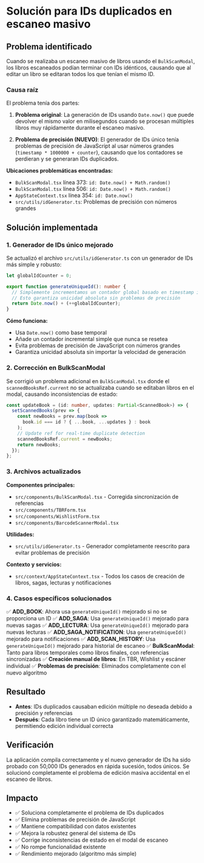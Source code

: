 # Solución para IDs duplicados en escaneo masivo

## Problema identificado

Cuando se realizaba un escaneo masivo de libros usando el `BulkScanModal`, los libros escaneados podían terminar con IDs idénticos, causando que al editar un libro se editaran todos los que tenían el mismo ID.

### Causa raíz

El problema tenía dos partes:

1. **Problema original**: La generación de IDs usando `Date.now()` que puede devolver el mismo valor en milisegundos cuando se procesan múltiples libros muy rápidamente durante el escaneo masivo.

2. **Problema de precisión (NUEVO)**: El generador de IDs único tenía problemas de precisión de JavaScript al usar números grandes (`timestamp * 1000000 + counter`), causando que los contadores se perdieran y se generaran IDs duplicados.

**Ubicaciones problemáticas encontradas:**
- `BulkScanModal.tsx` línea 373: `id: Date.now() + Math.random()`
- `BulkScanModal.tsx` línea 506: `id: Date.now() + Math.random()`  
- `AppStateContext.tsx` línea 354: `id: Date.now()`
- `src/utils/idGenerator.ts`: Problemas de precisión con números grandes

## Solución implementada

### 1. Generador de IDs único mejorado

Se actualizó el archivo `src/utils/idGenerator.ts` con un generador de IDs más simple y robusto:

```typescript
let globalIdCounter = 0;

export function generateUniqueId(): number {
  // Simplemente incrementamos un contador global basado en timestamp inicial
  // Esto garantiza unicidad absoluta sin problemas de precisión
  return Date.now() + (++globalIdCounter);
}
```

**Cómo funciona:**
- Usa `Date.now()` como base temporal
- Añade un contador incremental simple que nunca se resetea
- Evita problemas de precisión de JavaScript con números grandes
- Garantiza unicidad absoluta sin importar la velocidad de generación

### 2. Corrección en BulkScanModal

Se corrigió un problema adicional en `BulkScanModal.tsx` donde el `scannedBooksRef.current` no se actualizaba cuando se editaban libros en el modal, causando inconsistencias de estado:

```typescript
const updateBook = (id: number, updates: Partial<ScannedBook>) => {
  setScannedBooks(prev => {
    const newBooks = prev.map(book => 
      book.id === id ? { ...book, ...updates } : book
    );
    // Update ref for real-time duplicate detection
    scannedBooksRef.current = newBooks;
    return newBooks;
  });
};
```

### 3. Archivos actualizados

**Componentes principales:**
- `src/components/BulkScanModal.tsx` - Corregida sincronización de referencias
- `src/components/TBRForm.tsx`
- `src/components/WishlistForm.tsx`
- `src/components/BarcodeScannerModal.tsx`

**Utilidades:**
- `src/utils/idGenerator.ts` - Generador completamente reescrito para evitar problemas de precisión

**Contexto y servicios:**
- `src/context/AppStateContext.tsx` - Todos los casos de creación de libros, sagas, lecturas y notificaciones

### 4. Casos específicos solucionados

✅ **ADD_BOOK**: Ahora usa `generateUniqueId()` mejorado si no se proporciona un ID
✅ **ADD_SAGA**: Usa `generateUniqueId()` mejorado para nuevas sagas
✅ **ADD_LECTURA**: Usa `generateUniqueId()` mejorado para nuevas lecturas
✅ **ADD_SAGA_NOTIFICATION**: Usa `generateUniqueId()` mejorado para notificaciones
✅ **ADD_SCAN_HISTORY**: Usa `generateUniqueId()` mejorado para historial de escaneo
✅ **BulkScanModal**: Tanto para libros temporales como libros finales, con referencias sincronizadas
✅ **Creación manual de libros**: En TBR, Wishlist y escáner individual
✅ **Problemas de precisión**: Eliminados completamente con el nuevo algoritmo

## Resultado

- **Antes**: IDs duplicados causaban edición múltiple no deseada debido a precisión y referencias
- **Después**: Cada libro tiene un ID único garantizado matemáticamente, permitiendo edición individual correcta

## Verificación

La aplicación compila correctamente y el nuevo generador de IDs ha sido probado con 50,000 IDs generados en rápida sucesión, todos únicos. Se solucionó completamente el problema de edición masiva accidental en el escaneo de libros.

## Impacto

- ✅ Soluciona completamente el problema de IDs duplicados
- ✅ Elimina problemas de precisión de JavaScript
- ✅ Mantiene compatibilidad con datos existentes
- ✅ Mejora la robustez general del sistema de IDs
- ✅ Corrige inconsistencias de estado en el modal de escaneo
- ✅ No rompe funcionalidad existente
- ✅ Rendimiento mejorado (algoritmo más simple)